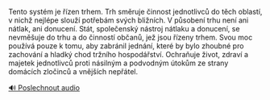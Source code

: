 
Tento systém je řízen trhem. Trh směruje činnost jednotlivců do těch oblastí, v nichž nejlépe slouží potřebám svých bližních. V působení trhu není ani nátlak, ani donucení. Stát, společenský nástroj nátlaku a donucení, se nevměšuje do trhu a do činností občanů, jež jsou řízeny trhem. Svou moc používá pouze k tomu, aby zabránil jednání, které by bylo zhoubné pro zachování a hladký chod tržního hospodářství. Ochraňuje život, zdraví a majetek jednotlivců proti násilným a podvodným útokům ze strany domácích zločinců a vnějších nepřátel.

[🔊 Poslechnout audio](/data/7-paragraphs/audio/chapter_50/para_006-Tento-systm-je-zen-trhem-Trh-smruje-innost-j.mp3)
